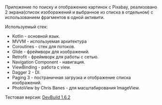Приложение по поиску и отображению картинок с Pixabay, реализовано 2 экрана(список изоборажений и выбранное из списка в отдельном) с использованием фрагментов в одной активити.
 
Используемый стек: 
 - Kotlin - основной язык.
 - MVVM - используемая архитектура
 - Coroutines - стек для потоков.
 - Glide - фреймворк для изображений. 
 - Retrofit - фреймворк для работы с сетью.
 - Navigation Component - навигация. 
 - ViewBinding - работа с view.
 - Dagger 2 - DI.
 - Paging 3 - постраничная загрузка и отображение списка изображений.
 - PhotoView by Chris Banes - для масштабирования ImageView.

Тестовая версия: [DevBuild 1.6.2](https://drive.google.com/file/d/1Y_DRHe80xb4wvz95UYv6h7CmAaCC_uVy/view?usp=sharing)
